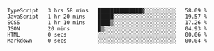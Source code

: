 <!--START_SECTION:waka-->

```text
TypeScript   3 hrs 58 mins   ██████████████▓░░░░░░░░░░   58.09 %
JavaScript   1 hr 20 mins    █████░░░░░░░░░░░░░░░░░░░░   19.57 %
SCSS         1 hr 10 mins    ████▒░░░░░░░░░░░░░░░░░░░░   17.26 %
JSON         20 mins         █▒░░░░░░░░░░░░░░░░░░░░░░░   04.93 %
HTML         0 secs          ░░░░░░░░░░░░░░░░░░░░░░░░░   00.06 %
Markdown     0 secs          ░░░░░░░░░░░░░░░░░░░░░░░░░   00.04 %
```

<!--END_SECTION:waka-->


<!--
**Leorio21/Leorio21** is a ✨ _special_ ✨ repository because its `README.md` (this file) appears on your GitHub profile.

Here are some ideas to get you started:

- 🔭 I’m currently working on ...
- 🌱 I’m currently learning ...
- 👯 I’m looking to collaborate on ...
- 🤔 I’m looking for help with ...
- 💬 Ask me about ...
- 📫 How to reach me: ...
- 😄 Pronouns: ...
- ⚡ Fun fact: ...
-->
